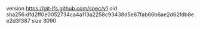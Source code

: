 version https://git-lfs.github.com/spec/v1
oid sha256:dfd2ff0e0052734ca4a113a2258c93438d5e67fab66b6ae2d62fdb8ee2d3f387
size 3090
